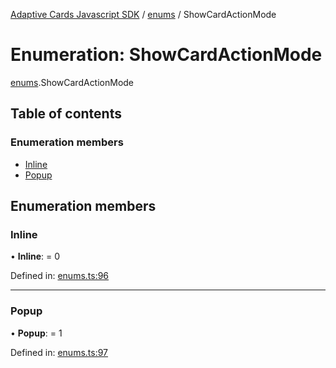 [Adaptive Cards Javascript SDK](../README.md) / [enums](../modules/enums.md) / ShowCardActionMode

# Enumeration: ShowCardActionMode

[enums](../modules/enums.md).ShowCardActionMode

## Table of contents

### Enumeration members

- [Inline](enums.showcardactionmode.md#inline)
- [Popup](enums.showcardactionmode.md#popup)

## Enumeration members

### Inline

• **Inline**: = 0

Defined in: [enums.ts:96](https://github.com/microsoft/AdaptiveCards/blob/0938a1f10/source/nodejs/adaptivecards/src/enums.ts#L96)

---

### Popup

• **Popup**: = 1

Defined in: [enums.ts:97](https://github.com/microsoft/AdaptiveCards/blob/0938a1f10/source/nodejs/adaptivecards/src/enums.ts#L97)
